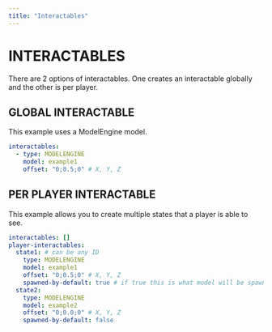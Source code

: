 ```yaml
---
title: "Interactables"
---
```

# INTERACTABLES
There are 2 options of interactables. One creates an interactable globally and the other is per player. 

## GLOBAL INTERACTABLE
This example uses a ModelEngine model.

```yml
interactables:
  - type: MODELENGINE 
    model: example1
    offset: "0;0.5;0" # X, Y, Z
```

## PER PLAYER INTERACTABLE
This example allows you to create multiple states that a player is able to see. 

```yml
interactables: []
player-interactables:
  state1: # can be any ID
    type: MODELENGINE
    model: example1
    offset: "0;0.5;0" # X, Y, Z
    spawned-by-default: true # if true this is what model will be spawned first
  state2:
    type: MODELENGINE
    model: example2
    offset: "0;0.0;0" # X, Y, Z
    spawned-by-default: false
```